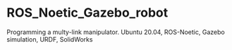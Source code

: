 # ROS_Noetic_Gazebo_robot
Programming a multy-link manipulator. Ubuntu 20.04, ROS-Noetic, Gazebo simulation, URDF, SolidWorks

